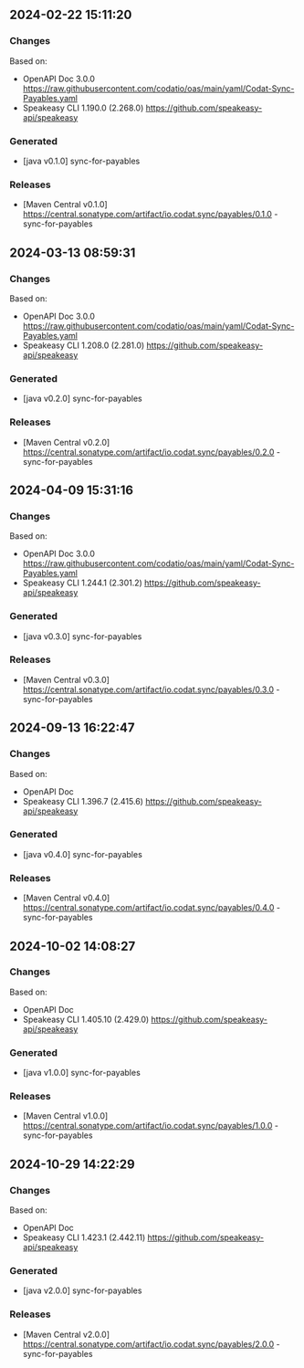 

## 2024-02-22 15:11:20
### Changes
Based on:
- OpenAPI Doc 3.0.0 https://raw.githubusercontent.com/codatio/oas/main/yaml/Codat-Sync-Payables.yaml
- Speakeasy CLI 1.190.0 (2.268.0) https://github.com/speakeasy-api/speakeasy
### Generated
- [java v0.1.0] sync-for-payables
### Releases
- [Maven Central v0.1.0] https://central.sonatype.com/artifact/io.codat.sync/payables/0.1.0 - sync-for-payables

## 2024-03-13 08:59:31
### Changes
Based on:
- OpenAPI Doc 3.0.0 https://raw.githubusercontent.com/codatio/oas/main/yaml/Codat-Sync-Payables.yaml
- Speakeasy CLI 1.208.0 (2.281.0) https://github.com/speakeasy-api/speakeasy
### Generated
- [java v0.2.0] sync-for-payables
### Releases
- [Maven Central v0.2.0] https://central.sonatype.com/artifact/io.codat.sync/payables/0.2.0 - sync-for-payables

## 2024-04-09 15:31:16
### Changes
Based on:
- OpenAPI Doc 3.0.0 https://raw.githubusercontent.com/codatio/oas/main/yaml/Codat-Sync-Payables.yaml
- Speakeasy CLI 1.244.1 (2.301.2) https://github.com/speakeasy-api/speakeasy
### Generated
- [java v0.3.0] sync-for-payables
### Releases
- [Maven Central v0.3.0] https://central.sonatype.com/artifact/io.codat.sync/payables/0.3.0 - sync-for-payables

## 2024-09-13 16:22:47
### Changes
Based on:
- OpenAPI Doc  
- Speakeasy CLI 1.396.7 (2.415.6) https://github.com/speakeasy-api/speakeasy
### Generated
- [java v0.4.0] sync-for-payables
### Releases
- [Maven Central v0.4.0] https://central.sonatype.com/artifact/io.codat.sync/payables/0.4.0 - sync-for-payables

## 2024-10-02 14:08:27
### Changes
Based on:
- OpenAPI Doc  
- Speakeasy CLI 1.405.10 (2.429.0) https://github.com/speakeasy-api/speakeasy
### Generated
- [java v1.0.0] sync-for-payables
### Releases
- [Maven Central v1.0.0] https://central.sonatype.com/artifact/io.codat.sync/payables/1.0.0 - sync-for-payables

## 2024-10-29 14:22:29
### Changes
Based on:
- OpenAPI Doc  
- Speakeasy CLI 1.423.1 (2.442.11) https://github.com/speakeasy-api/speakeasy
### Generated
- [java v2.0.0] sync-for-payables
### Releases
- [Maven Central v2.0.0] https://central.sonatype.com/artifact/io.codat.sync/payables/2.0.0 - sync-for-payables
